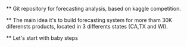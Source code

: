 \*\* Git repository for forecasting analysis, based on kaggle competition.

\*\* The main idea it's to build forecasting system for more tham 30K diferensts products, located in 3 differents states (CA,TX and WI).

\*\* Let's start with baby steps
